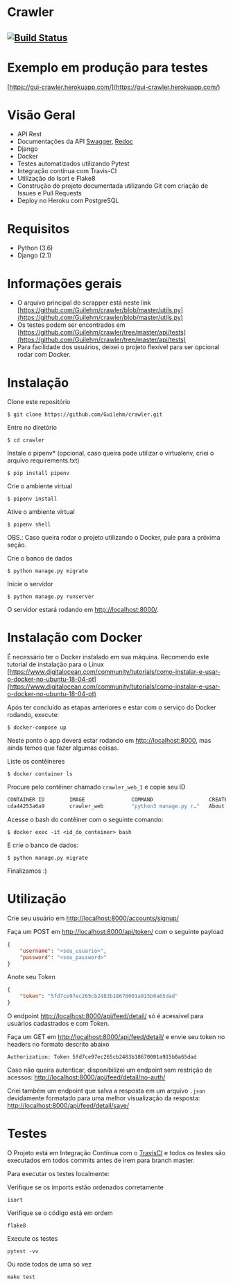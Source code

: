 # Crawler
[![Build Status](https://travis-ci.org/Guilehm/crawler.svg?branch=master)](https://travis-ci.org/Guilehm/crawler)
---
# Exemplo em produção para testes
[https://gui-crawler.herokuapp.com/](https://gui-crawler.herokuapp.com/)

# Visão Geral

* API Rest
* Documentações da API [Swagger](https://gui-crawler.herokuapp.com/swagger/), [Redoc](https://gui-crawler.herokuapp.com/redoc/)
* Django
* Docker
* Testes automatizados utilizando Pytest
* Integração contínua com Travis-CI
* Utilização do Isort e Flake8
* Construção do projeto documentada utilizando Git com criação de Issues e Pull Requests
* Deploy no Heroku com PostgreSQL

# Requisitos
* Python (3.6)
* Django (2.1)

# Informações gerais
* O arquivo principal do scrapper está neste link [https://github.com/Guilehm/crawler/blob/master/utils.py](https://github.com/Guilehm/crawler/blob/master/utils.py)
* Os testes podem ser encontrados em [https://github.com/Guilehm/crawler/tree/master/api/tests](https://github.com/Guilehm/crawler/tree/master/api/tests)
* Para facilidade dos usuários, deixei o projeto flexível para ser opcional rodar com Docker.

# Instalação

Clone este repositório

    $ git clone https://github.com/Guilehm/crawler.git

Entre no diretório

    $ cd crawler

Instale o pipenv* (opcional, caso queira pode utilizar o virtualenv, criei o arquivo requirements.txt)

    $ pip install pipenv

Crie o ambiente virtual

    $ pipenv install

Ative o ambiente virtual

    $ pipenv shell

OBS.: Caso queira rodar o projeto utilizando o Docker, pule para a próxima seção.

Crie o banco de dados

    $ python manage.py migrate


Inicie o servidor

    $ python manage.py runserver

O servidor estará rodando em [http://localhost:8000/](http://localhost:8000/).


# Instalação com Docker

É necessário ter o Docker instalado em sua máquina.
Recomendo este tutorial de instalação para o Linux [https://www.digitalocean.com/community/tutorials/como-instalar-e-usar-o-docker-no-ubuntu-18-04-pt](https://www.digitalocean.com/community/tutorials/como-instalar-e-usar-o-docker-no-ubuntu-18-04-pt)

Após ter concluído as etapas anteriores e estar com o serviço do Docker rodando, execute:


    $ docker-compose up
    
Neste ponto o app deverá estar rodando em [http://localhost:8000](http://localhost:8000), mas ainda temos que fazer algumas coisas.

Liste os contêineres

    $ docker container ls
    
Procure pelo contêiner chamado `crawler_web_1` e copie seu ID

```bash
CONTAINER ID        IMAGE               COMMAND                  CREATED             STATUS              PORTS                    NAMES
cda44253a6a9        crawler_web         "python3 manage.py r…"   About an hour ago   Up 19 seconds       0.0.0.0:8000->8000/tcp   crawler_web_1

```
    
Acesse o bash do contêiner com o seguinte comando:

    $ docker exec -it <id_do_conteiner> bash

    
E crie o banco de dados:

    $ python manage.py migrate

    
Finalizamos :)


# Utilização

Crie seu usuário em [http://localhost:8000/accounts/signup/](http://localhost:8000/accounts/signup/)

Faça um POST em [http://localhost:8000/api/token/](http://localhost:8000/api/token/) com o seguinte payload

```json
{
	"username": "<seu_usuario>",
	"password": "<seu_password>"
}
```

Anote seu Token
```json
{
    "token": "5fd7ce97ec265cb2483b18670001a915b0a65dad"
}
```

O endpoint [http://localhost:8000/api/feed/detail/](http://localhost:8000/api/feed/detail/) só é acessível para usuários cadastrados e com Token.

Faça um GET em [http://localhost:8000/api/feed/detail/](http://localhost:8000/api/feed/detail/) e envie seu token no headers no formato descrito abaixo
```
Authorization: Token 5fd7ce97ec265cb2483b18670001a915b0a65dad
```

Caso não queira autenticar, disponibilizei um endpoint sem restrição de acessos: [http://localhost:8000/api/feed/detail/no-auth/](http://localhost:8000/api/feed/detail/no-auth/)

Criei também um endpoint que salva a resposta em um arquivo `.json` devidamente formatado para uma melhor visualização da resposta:
[http://localhost:8000/api/feed/detail/save/](http://localhost:8000/api/feed/detail/save/)

# Testes

O Projeto está em Integração Contínua com o [TravisCI](https://travis-ci.org/) e todos os testes são executados em todos commits antes de irem para branch master.

Para executar os testes localmente:

Verifique se os imports estão ordenados corretamente

    isort
    
Verifique se o código está em ordem

    flake8

Execute os testes

    pytest -vv
    
Ou rode todos de uma só vez

    make test
